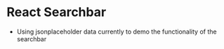 # React Searchbar

- Using jsonplaceholder data currently to demo the functionality of the searchbar